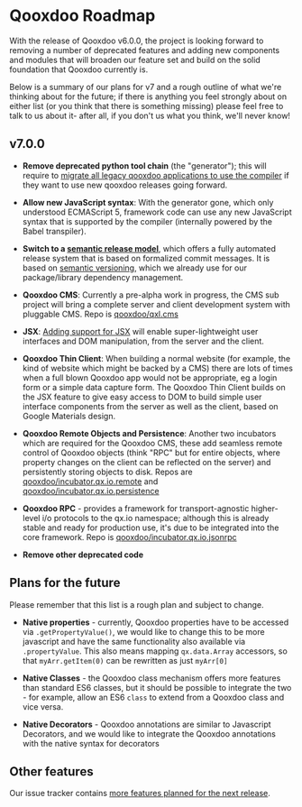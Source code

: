 # Qooxdoo Roadmap

With the release of Qooxdoo v6.0.0, the project is looking
forward to removing a number of deprecated features and adding
new components and modules that will broaden our feature set
and build on the solid foundation that Qooxdoo currently is.

Below is a summary of our plans for v7 and a rough outline of
what we're thinking about for the future; if there is anything
you feel strongly about on either list (or you think that there
is something missing) please feel free to talk to us about it- 
after all, if you don't us what you think, we'll never know!

## v7.0.0

- **Remove deprecated python tool chain** (the "generator"); this
will require to [migrate all legacy qooxdoo applications to use
the compiler](./development/compiler/migration.md) if they want to 
use new qooxdoo releases going forward. 

- **Allow new JavaScript syntax**: With the generator gone, which only
understood ECMAScript 5, framework code can use any new JavaScript syntax that
is supported by the compiler (internally powered by the Babel transpiler).
  
- **Switch to a [semantic release
model](https://github.com/semantic-release/semantic-release)**, which
offers a fully automated release system that is based on formalized commit
messages. It is based on [semantic versioning](https://semver.org/),
which we already use for our package/library dependency management.

- **Qooxdoo CMS**: Currently a pre-alpha work in progress, the CMS sub
project will bring a complete server and client development system with
pluggable CMS.  Repo is [qooxdoo/qxl.cms](https://github.com/qooxdoo/qxl.cms)

- **JSX**: [Adding support for
JSX](https://github.com/qooxdoo/qooxdoo/pull/9967) will enable super-lightweight
user interfaces and DOM manipulation, from the server and the client.

- **Qooxdoo Thin Client**: When building a normal website (for example,
the kind of website which might be backed by a CMS) there are lots of times
when a full blown Qooxdoo app would not be appropriate, eg a login form
or a simple data capture form.  The Qooxdoo Thin Client builds on the JSX
feature to give easy access to DOM to build simple user interface components
from the server as well as the client, based on Google Materials design.

- **Qooxdoo Remote Objects and Persistence**: Another two incubators
which are required for the Qooxdoo CMS, these add seamless remote
control of Qooxdoo objects (think "RPC" but for entire objects,
where property changes on the client can be reflected on the
server) and persistently storing objects to disk.  Repos are
[qooxdoo/incubator.qx.io.remote](https://github.com/qooxdoo/incubator.qx.io.remote)
and
[qooxdoo/incubator.qx.io.persistence](https://github.com/qooxdoo/incubator.qx.io.persistence)

- **Qooxdoo RPC** - provides a framework for transport-agnostic higher-level
i/o protocols to the qx.io namespace; although this is already stable and ready
for production use, it's due to be integrated into the core framework.  Repo is
[qooxdoo/incubator.qx.io.jsonrpc](https://github.com/qooxdoo/incubator.qx.io.jsonrpc)

- **Remove other deprecated code**

## Plans for the future 

Please remember that this list is a rough plan and subject to change.

- **Native properties** - currently, Qooxdoo properties have to be
accessed via `.getPropertyValue()`, we would like to change this to
be more javascript and have the same functionality also available via
`.propertyValue`.  This also means mapping `qx.data.Array` accessors,
so that `myArr.getItem(0)` can be rewritten as just `myArr[0]`

- **Native Classes** - the Qooxdoo class mechanism offers more features than
standard ES6 classes, but it should be possible to integrate the two - for
example, allow an ES6 `class` to extend from a Qooxdoo class and vice versa.

- **Native Decorators** - Qooxdoo annotations are similar
to Javascript Decorators, and we would like to integrate the
Qooxdoo annotations with the native syntax for decorators


## Other features

Our issue tracker contains [more features planned for the next
release](https://github.com/qooxdoo/qooxdoo/milestone/66).

